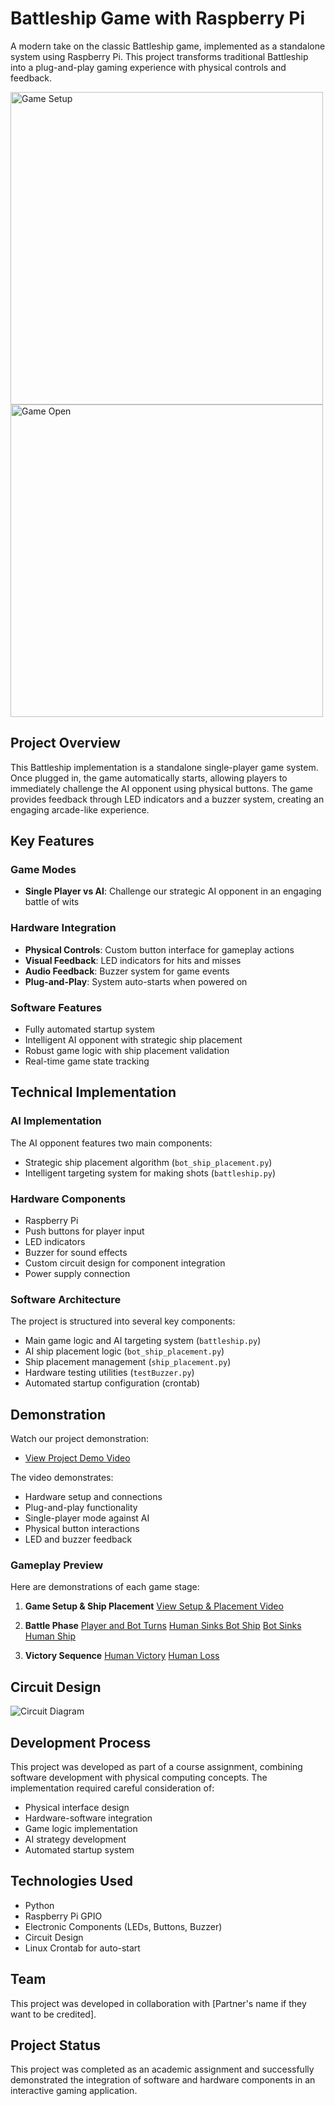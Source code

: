 # Battleship Game with Raspberry Pi

A modern take on the classic Battleship game, implemented as a standalone system using Raspberry Pi. This project transforms traditional Battleship into a plug-and-play gaming experience with physical controls and feedback.

<img src="images/battleship_game.png" width="500" alt="Game Setup">
<img src="images/battleship_game_open.png" width="500" alt="Game Open">

## Project Overview
This Battleship implementation is a standalone single-player game system. Once plugged in, the game automatically starts, allowing players to immediately challenge the AI opponent using physical buttons. The game provides feedback through LED indicators and a buzzer system, creating an engaging arcade-like experience.

## Key Features

### Game Modes
- **Single Player vs AI**: Challenge our strategic AI opponent in an engaging battle of wits

### Hardware Integration
- **Physical Controls**: Custom button interface for gameplay actions
- **Visual Feedback**: LED indicators for hits and misses
- **Audio Feedback**: Buzzer system for game events
- **Plug-and-Play**: System auto-starts when powered on

### Software Features
- Fully automated startup system
- Intelligent AI opponent with strategic ship placement
- Robust game logic with ship placement validation
- Real-time game state tracking

## Technical Implementation

### AI Implementation
The AI opponent features two main components:
- Strategic ship placement algorithm (`bot_ship_placement.py`)
- Intelligent targeting system for making shots (`battleship.py`)

### Hardware Components
- Raspberry Pi
- Push buttons for player input
- LED indicators
- Buzzer for sound effects
- Custom circuit design for component integration
- Power supply connection

### Software Architecture
The project is structured into several key components:
- Main game logic and AI targeting system (`battleship.py`)
- AI ship placement logic (`bot_ship_placement.py`)
- Ship placement management (`ship_placement.py`)
- Hardware testing utilities (`testBuzzer.py`)
- Automated startup configuration (crontab)

## Demonstration
Watch our project demonstration:
+ [View Project Demo Video](https://drive.google.com/file/d/1-co0soc9OvND7N32Br5NL9oIyR7P5KUJ/view?usp=sharing)



The video demonstrates:
- Hardware setup and connections
- Plug-and-play functionality
- Single-player mode against AI
- Physical button interactions
- LED and buzzer feedback

### Gameplay Preview
Here are demonstrations of each game stage:

1. **Game Setup & Ship Placement**
   [View Setup & Placement Video](https://drive.google.com/file/d/1TjxsinkgjliyGsgxd1W3BIkSpbh16Aq1/view?usp=drive_link)

2. **Battle Phase**
   [Player and Bot Turns](https://drive.google.com/file/d/1fAdCpifUHHTuGwrnZZctQl-5V5AIBvoV/view?usp=drive_link)
   [Human Sinks Bot Ship](https://drive.google.com/file/d/1LayeKJ-q8lvYjMCMzwxlH0546B0FA2uk/view?usp=drive_link)
   [Bot Sinks Human Ship](https://drive.google.com/file/d/1GKTbnw3NR8TWpZJM7S87t6M9nBny3kOr/view?usp=drive_link)
  

4. **Victory Sequence**
   [Human Victory](https://drive.google.com/file/d/1V6h9-iemIWQ6wpYh_XopoVqEt1QE1Srv/view?usp=drive_link)
   [Human Loss](https://drive.google.com/file/d/1XitjqltrKR5nu6IqRnZYI8miYwTDal1i/view?usp=drive_link)

## Circuit Design
![Circuit Diagram](images/circuit_schematic.png)

## Development Process
This project was developed as part of a course assignment, combining software development with physical computing concepts. The implementation required careful consideration of:
- Physical interface design
- Hardware-software integration
- Game logic implementation
- AI strategy development
- Automated startup system

## Technologies Used
- Python
- Raspberry Pi GPIO
- Electronic Components (LEDs, Buttons, Buzzer)
- Circuit Design
- Linux Crontab for auto-start

## Team
This project was developed in collaboration with [Partner's name if they want to be credited].

## Project Status
This project was completed as an academic assignment and successfully demonstrated the integration of software and hardware components in an interactive gaming application. 
